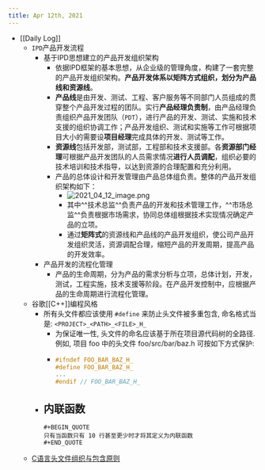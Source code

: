 ```yaml
---
title: Apr 12th, 2021
---
```


- [[Daily Log]]
	- `IPD`产品开发流程
		- 基于IPD思想建立的产品开发组织架构
			- 依据IPD框架的基本思想，从企业级的管理角度，构建了一套完整的产品开发组织架构。**产品开发体系以矩阵方式组织，划分为产品线和资源线**。
			- **产品线**是由开发、测试、工程、客户服务等不同部门人员组成的贯穿整个产品开发过程的团队。实行**产品经理负责制**，由产品经理负责组织产品开发团队（`PDT`），进行产品的开发、测试、实施和技术支援的组织协调工作；产品开发组织、测试和实施等工作可根据项目大小的需要设**项目经理**完成具体的开发、测试等工作。
			- **资源线**包括开发部，测试部，工程部和技术支援部。各**资源部门经理**可根据产品开发团队的人员需求情况**进行人员调配**，组织必要的技术培训和技术指导，以达到资源的合理配置和充分利用。
			- 产品的总体设计和开发管理由产品总体组负责。整体的产品开发组织架构如下：
				- ![2021_04_12_image.png](https://cdn.logseq.com/%2Fa0b43c4c-fb52-4b91-8ba3-1bb79959259be7e9309c-21bd-49dc-b675-ea1912b8a1ee2021_04_12_image.png?Expires=4771808509&Signature=OjJPbKT62vcQdLUXBeel6-wK7lLSwSws7yxonFrvYT1AyhTZef1m1OCHt8aF~~Q2Ebsv8xpXivPrb4Dj-89og1CAiHnk7wAzTh9wcXnqwMA2YyJwecnhKH5vpzyyG9B5ocftIOzC4S-ACdMyDenT-pqWxMYCG0U~e2v9f9IaL5Ta05esaEQnNJ-aY-Qc6~SIXbWjJn7XMpQAVJk7dKkL98UmiHQqoF9RsaGb9p30wXo7MorxDhz-Gr3SD-hr8mui6az0dyuA428KWLLgsGl-w4I9bkLnQHHMwuvfHYQSVNFrcLaElrKO9Fe7xyVA-JFZZdApbss6kz-8QoITaCC8Pw__&Key-Pair-Id=APKAJE5CCD6X7MP6PTEA)
				- 其中^^技术总监^^负责产品的开发和技术管理工作，^^市场总监^^负责根据市场需求，协同总体组根据技术实现情况确定产品的立项。
				- 通过**矩阵式**的资源线和产品线的产品开发组织，使公司产品开发组织灵活，资源调配合理，缩短产品的开发周期，提高产品的开发效率。
		- 产品开发的流程化管理
			- 产品的生命周期，分为产品的需求分析与立项，总体计划，开发，测试，工程实施，技术支援等阶段。在产品开发控制中，应根据产品的生命周期进行流程化管理。
	- 谷歌[[C++]]编程风格
		- 所有头文件都应该使用 `#define` 来防止头文件被多重包含, 命名格式当是: `<PROJECT>_<PATH>_<FILE>_H_ `
			- 为保证唯一性, 头文件的命名应该基于所在项目源代码树的全路径. 例如, 项目 foo 中的头文件 foo/src/bar/baz.h 可按如下方式保护:
			-
			  ```cpp
			  #ifndef FOO_BAR_BAZ_H_
			  #define FOO_BAR_BAZ_H_
			  ...
			  #endif // FOO_BAR_BAZ_H_
			  ```
		- 内联函数
			-
			  #+BEGIN_QUOTE
			  只有当函数只有 10 行甚至更少时才将其定义为内联函数
			  #+END_QUOTE
	- [C语言头文件组织与包含原则](https://www.cnblogs.com/clover-toeic/p/3728026.html)
